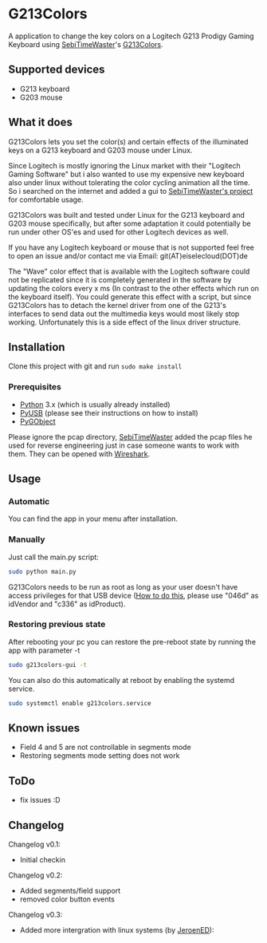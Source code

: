 # G213Colors
A application to change the key colors on a Logitech G213 Prodigy Gaming Keyboard using [SebiTimeWaster](https://github.com/SebiTimeWaster)'s [G213Colors](https://github.com/SebiTimeWaster/G213Colors).

## Supported devices

* G213 keyboard
* G203 mouse

## What it does
G213Colors lets you set the color(s) and certain effects of the illuminated keys on a G213 keyboard and G203 mouse under Linux.

Since Logitech is mostly ignoring the Linux market with their "Logitech Gaming Software" but i also wanted to use my expensive new keyboard also under linux without tolerating the color cycling animation all the time. So i searched on the internet and added a gui to [SebiTimeWaster's project](https://github.com/SebiTimeWaster/G213Colors) for comfortable usage.

G213Colors was built and tested under Linux for the G213 keyboard and G203 mouse specifically, but after some adaptation it could potentially be run under other OS'es and used for other Logitech devices as well.

If you have any Logitech keyboard or mouse that is not supported feel free to open an issue and/or contact me via Email: git(AT)eiselecloud(DOT)de

The "Wave" color effect that is available with the Logitech software could not be replicated since it is completely generated in the software by updating the colors every x ms (In contrast to the other effects which run on the keyboard itself). You could generate this effect with a script, but since G213Colors has to detach the kernel driver from one of the G213's interfaces to send data out the multimedia keys would most likely stop working. Unfortunately this is a side effect of the linux driver structure.

## Installation
Clone this project with git and run `sudo make install`

### Prerequisites
* [Python](https://www.python.org/) 3.x (which is usually already installed)
* [PyUSB](https://github.com/walac/pyusb) (please see their instructions on how to install)
* [PyGObject](https://wiki.gnome.org/action/show/Projects/PyGObject)

Please ignore the pcap directory, [SebiTimeWaster](https://github.com/SebiTimeWaster) added the pcap files he used for reverse engineering just in case someone wants to work with them. They can be opened with [Wireshark](https://en.wikipedia.org/wiki/Wireshark).

## Usage

### Automatic
You can find the app in your menu after installation.

### Manually
Just call the main.py script:

```Bash
sudo python main.py
```
G213Colors needs to be run as root as long as your user doesn't have access privileges for that USB device ([How to do this](http://stackoverflow.com/a/32022908/2948666), please use "046d" as idVendor and "c336" as idProduct).

### Restoring previous state
After rebooting your pc you can restore the pre-reboot state by running the app with parameter -t

```Bash
sudo g213colors-gui -t
```

You can also do this automatically at reboot by enabling the systemd service.

```Bash
sudo systemctl enable g213colors.service
```

## Known issues
* Field 4 and 5 are not controllable in segments mode
* Restoring segments mode setting does not work

## ToDo
* fix issues :D

## Changelog
Changelog v0.1:
* Initial checkin

Changelog v0.2:
* Added segments/field support
* removed color button events

Changelog v0.3:
* Added more intergration with linux systems (by [JeroenED](https://github.com/JeroenED)):
